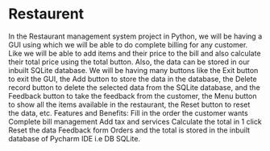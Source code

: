 # Restaurent
In the Restaurant management system project in Python, we will be having a GUI using which we will be able to do complete billing for any customer. Like we will be able to add items and their price to the bill and also calculate their total price using the total button. Also, the data can be stored in our inbuilt SQLite database.
We will be having many buttons like the Exit button to exit the GUI, the Add button to store the data in the database, the Delete record button to delete the selected data from the SQLite database, and the Feedback button to take the feedback from the customer, the Menu button to show all the items available in the restaurant, the Reset button to reset the data, etc.
Features and Benefits:
Fill in the order the customer wants
Complete bill management
Add tax and services
Calculate the total in 1 click
Reset the data
Feedback form
Orders and the total is stored in the inbuilt database of Pycharm IDE i.e DB SQLite.
